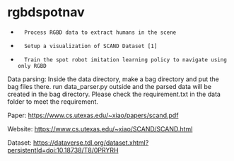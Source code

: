 # rgbdspotnav

-       Process RGBD data to extract humans in the scene
-       Setup a visualization of SCAND Dataset [1]
-       Train the spot robot imitation learning policy to navigate using only RGBD

Data parsing:
Inside the data directory, make a bag directory and put the bag files there. run data_parser.py outside and the parsed data will be created in the bag directory.
Please check the requirement.txt in the data folder to meet the requirement.

Paper:
https://www.cs.utexas.edu/~xiao/papers/scand.pdf

Website:
https://www.cs.utexas.edu/~xiao/SCAND/SCAND.html

Dataset:
https://dataverse.tdl.org/dataset.xhtml?persistentId=doi:10.18738/T8/0PRYRH
